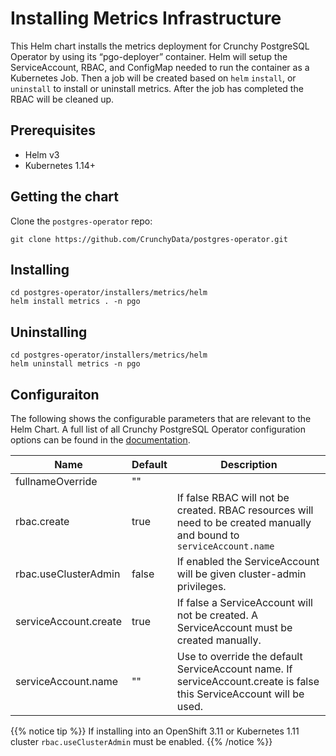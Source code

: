 # Installing Metrics Infrastructure

This Helm chart installs the metrics deployment for Crunchy PostgreSQL Operator
by using its “pgo-deployer” container. Helm will setup the ServiceAccount, RBAC,
and ConfigMap needed to run the container as a Kubernetes Job. Then a job will
be created based on `helm` `install`, or `uninstall` to install or uninstall
metrics. After the job has completed the RBAC will be cleaned up.

## Prerequisites

- Helm v3
- Kubernetes 1.14+

## Getting the chart

Clone the `postgres-operator` repo:
```
git clone https://github.com/CrunchyData/postgres-operator.git
```

## Installing

```
cd postgres-operator/installers/metrics/helm
helm install metrics . -n pgo
```

## Uninstalling

```
cd postgres-operator/installers/metrics/helm
helm uninstall metrics -n pgo
```

## Configuraiton 

The following shows the configurable parameters that are relevant to the Helm
Chart. A full list of all Crunchy PostgreSQL Operator configuration options can
be found in the [documentation](https://access.crunchydata.com/documentation/postgres-operator/latest/installation/configuration/).

| Name | Default | Description |
| ---- | ------- | ----------- |
| fullnameOverride | "" |  |
| rbac.create | true | If false RBAC will not be created. RBAC resources will need to be created manually and bound to `serviceAccount.name` |
| rbac.useClusterAdmin | false | If enabled the ServiceAccount will be given cluster-admin privileges. |
| serviceAccount.create | true | If false a ServiceAccount will not be created. A ServiceAccount must be created manually. |
| serviceAccount.name | "" | Use to override the default ServiceAccount name. If serviceAccount.create is false this ServiceAccount will be used. |

{{% notice tip %}}
If installing into an OpenShift 3.11 or Kubernetes 1.11 cluster `rbac.useClusterAdmin` must be enabled.
{{% /notice %}}
